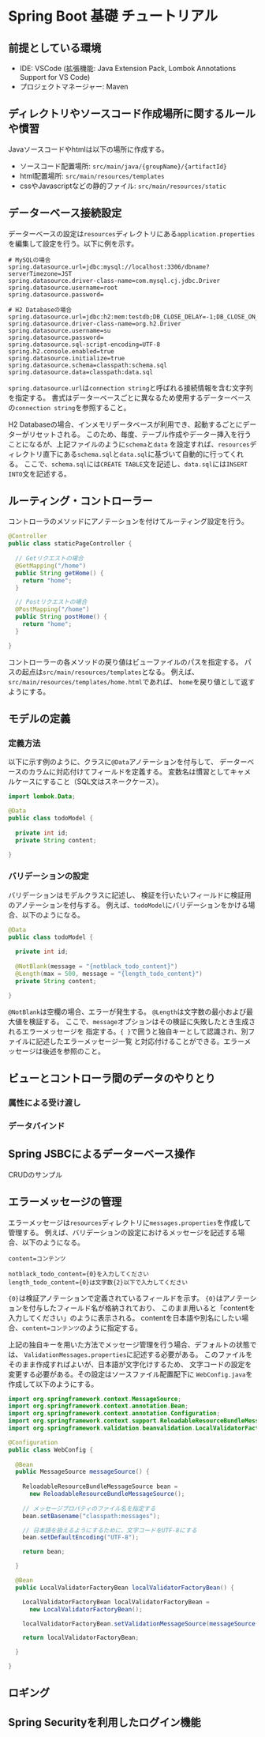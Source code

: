 # Spring Boot 基礎 チュートリアル

## 前提としている環境

- IDE: VSCode (拡張機能: Java Extension Pack, Lombok Annotations Support for VS Code)
- プロジェクトマネージャー: Maven

## ディレクトリやソースコード作成場所に関するルールや慣習

Javaソースコードやhtmlは以下の場所に作成する。

- ソースコード配置場所: `src/main/java/{groupName}/{artifactId}`
- html配置場所: `src/main/resources/templates`
- cssやJavascriptなどの静的ファイル: `src/main/resources/static`

## データーベース接続設定

データーベースの設定は`resources`ディレクトリにある`application.properties`
を編集して設定を行う。以下に例を示す。

```
# MySQLの場合
spring.datasource.url=jdbc:mysql://localhost:3306/dbname?serverTimezone=JST
spring.datasource.driver-class-name=com.mysql.cj.jdbc.Driver
spring.datasource.username=root
spring.datasource.password=

# H2 Databaseの場合
spring.datasource.url=jdbc:h2:mem:testdb;DB_CLOSE_DELAY=-1;DB_CLOSE_ON_EXIT=FALSE
spring.datasource.driver-class-name=org.h2.Driver
spring.datasource.username=su
spring.datasource.password=
spring.datasource.sql-script-encoding=UTF-8
spring.h2.console.enabled=true
spring.datasource.initialize=true
spring.datasource.schema=classpath:schema.sql
spring.datasource.data=classpath:data.sql
```

`spring.datasource.url`は`connection string`と呼ばれる接続情報を含む文字列を指定する。
書式はデーターベースごとに異なるため使用するデーターベースの`connection string`を参照すること。

H2 Databaseの場合、インメモリデータベースが利用でき、起動するごとにデーターがリセットされる。
このため、毎度、テーブル作成やデーター挿入を行うことになるが、上記ファイルのように`schema`と`data`
を設定すれば、`resources`ディレクトリ直下にある`schema.sql`と`data.sql`に基づいて自動的に行ってくれる。
ここで、`schema.sql`には`CREATE TABLE`文を記述し、`data.sql`には`INSERT INTO`文を記述する。

## ルーティング・コントローラー

コントローラのメソッドにアノテーションを付けてルーティング設定を行う。

```java
@Controller
public class staticPageController {
  
  // Getリクエストの場合
  @GetMapping("/home")
  public String getHome() {
    return "home";
  }

  // Postリクエストの場合
  @PostMapping("/home")
  public String postHome() {
    return "home";
  }

}
```

コントローラーの各メソッドの戻り値はビューファイルのパスを指定する。
パスの起点は`src/main/resources/templates`となる。
例えば、`src/main/resources/templates/home.html`であれば、
`home`を戻り値として返すようにする。

## モデルの定義

### 定義方法

以下に示す例のように、クラスに`@Data`アノテーションを付与して、
データーベースのカラムに対応付けてフィールドを定義する。
変数名は慣習としてキャメルケースにすること（SQL文はスネークケース）。

```java
import lombok.Data;

@Data
public class todoModel {
  
  private int id;
  private String content;

}
```

### バリデーションの設定

バリデーションはモデルクラスに記述し、
検証を行いたいフィールドに検証用のアノテーションを付与する。
例えば、`todoModel`にバリデーションをかける場合、以下のようになる。

```java
@Data
public class todoModel {
  
  private int id;
  
  @NotBlank(message = "{notblack_todo_content}")
  @Length(max = 500, message = "{length_todo_content}")
  private String content;

}
```

`@NotBlank`は空欄の場合、エラーが発生する。
`@Length`は文字数の最小および最大値を検証する。
ここで、`message`オプションはその検証に失敗したとき生成されるエラーメッセージを
指定する。`{ }`で囲うと独自キーとして認識され、別ファイルに記述したエラーメッセージ一覧
と対応付けることができる。エラーメッセージは後述を参照のこと。

## ビューとコントローラ間のデータのやりとり

### 属性による受け渡し


### データバインド


## Spring JSBCによるデーターベース操作

CRUDのサンプル


## エラーメッセージの管理

エラーメッセージは`resources`ディレクトリに`messages.properties`を作成して管理する。
例えば、バリデーションの設定におけるメッセージを記述する場合、以下のようになる。

```
content=コンテンツ

notblack_todo_content={0}を入力してください
length_todo_content={0}は文字数{2}以下で入力してください
```

`{0}`は検証アノテーションで定義されているフィールドを示す。
`{0}`はアノテーションを付与したフィールド名が格納されており、
このまま用いると「contentを入力してください」のように表示される。
contentを日本語や別名にしたい場合、`content=コンテンツ`のように指定する。

上記の独自キーを用いた方法でメッセージ管理を行う場合、デフォルトの状態では、
`ValidationMessages.properties`に記述する必要がある。
このファイルをそのまま作成すればよいが、日本語が文字化けするため、
文字コードの設定を変更する必要がある。その設定はソースファイル配置配下に
`WebConfig.java`を作成して以下のようにする。

```java
import org.springframework.context.MessageSource;
import org.springframework.context.annotation.Bean;
import org.springframework.context.annotation.Configuration;
import org.springframework.context.support.ReloadableResourceBundleMessageSource;
import org.springframework.validation.beanvalidation.LocalValidatorFactoryBean;

@Configuration
public class WebConfig {
  
  @Bean
  public MessageSource messageSource() {
    
    ReloadableResourceBundleMessageSource bean =
      new ReloadableResourceBundleMessageSource();
    
    // メッセージプロパティのファイル名を指定する
    bean.setBasename("classpath:messages");

    // 日本語を扱えるようにするために、文字コードをUTF-8にする
    bean.setDefaultEncoding("UTF-8");

    return bean;

  }

  @Bean
  public LocalValidatorFactoryBean localValidatorFactoryBean() {

    LocalValidatorFactoryBean localValidatorFactoryBean =
      new LocalValidatorFactoryBean();

    localValidatorFactoryBean.setValidationMessageSource(messageSource());

    return localValidatorFactoryBean;

  }

}
```

## ロギング


## Spring Securityを利用したログイン機能

